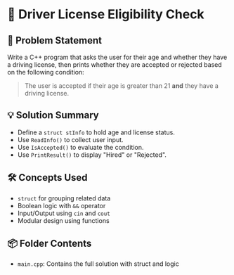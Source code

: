 # 🚗 Driver License Eligibility Check

## 🧩 Problem Statement
Write a C++ program that asks the user for their age and whether they have a driving license, then prints whether they are accepted or rejected based on the following condition:

> The user is accepted if their age is greater than 21 **and** they have a driving license.

## 💡 Solution Summary
- Define a `struct stInfo` to hold age and license status.
- Use `ReadInfo()` to collect user input.
- Use `IsAccepted()` to evaluate the condition.
- Use `PrintResult()` to display "Hired" or "Rejected".

## 🛠️ Concepts Used
- `struct` for grouping related data
- Boolean logic with `&&` operator
- Input/Output using `cin` and `cout`
- Modular design using functions

## 📦 Folder Contents
- `main.cpp`: Contains the full solution with struct and logic
